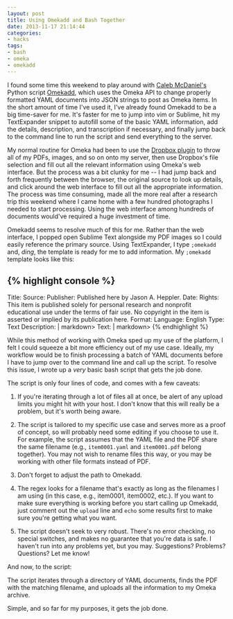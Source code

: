 ```yaml
---
layout: post
title: Using Omekadd and Bash Together
date: 2013-11-17 21:14:44
categories:
- hacks 
tags:
- bash
- omeka
- omekadd
---
```


I found some time this weekend to play around with [Caleb McDaniel's](http://wcm1.web.rice.edu) Python script [Omekadd](https://github.com/wcaleb/omekadd), which uses the Omeka API to change properly formatted YAML documents into JSON strings to post as Omeka items. In the short amount of time I've used it, I've already found Omekadd to be a big time-saver for me. It's faster for me to jump into vim or Sublime, hit my TextExpander snippet to autofill some of the basic YAML information, add the details, description, and transcription if necessary, and finally jump back to the command line to run the script and send everything to the server. 

My normal routine for Omeka had been to use the [Dropbox plugin](http://omeka.org/codex/Plugin_API) to throw all of my PDFs, images, and so on onto my server, then use Dropbox's file selection and fill out all the relevant information using Omeka's web interface. But the process was a bit clunky for me -- I had jump back and forth frequently between the browser, the original source to look up details, and click around the web interface to fill out all the appropriate information. The process was time consuming, made all the more real after a research trip this weekend where I came home with a few hundred photographs I needed to start processing. Using the web interface among hundreds of documents would've required a huge investment of time. 

Omekadd seems to resolve much of this for me. Rather than the web interface, I popped open Sublime Text alongside my PDF images so I could easily reference the primary source. Using TextExpander, I type `;omekadd` and, *ding*, the template is ready for me to add information. My `;omekadd` template looks like this:

{% highlight console %}
---
Title: 
Source: 
Publisher: Published here by Jason A. Heppler.
Date: 
Rights: This item is published solely for personal research and nonprofit educational use under the terms of fair use. No copyright in the item is asserted or implied by its publication here.
Format: 
Language: English
Type: Text
Description: |
    markdown> 
Text: |
    markdown> 
{% endhighlight %}

While this method of working with Omeka sped up my use of the platform, I felt I could squeeze a bit more efficiency out of my use case. Ideally, my workflow would be to finish processing a batch of YAML documents before I have to jump over to the command line and call up the script. To resolve this issue, I wrote up a *very* basic bash script that gets the job done. 

The script is only four lines of code, and comes with a few caveats:

1) If you're iterating through a lot of files all at once, be alert of any upload limits you might hit with your host. I don't know that this will really be a problem, but it's worth being aware.

2) The script is tailored to my specific use case and serves more as a proof of concept, so will probably need some editing if you choose to use it. For example, the script assumes that the YAML file and the PDF share the same filename (e.g., `item0001.yaml` and `item0001.pdf` belong together). You may not wish to rename files this way, or you may be working with other file formats instead of PDF. 

3) Don't forget to adjust the path to Omekadd.

4) The regex looks for a filename that's exactly as long as the filenames I am using (in this case, e.g., item0001, item0002, etc.). If you want to make sure everything is working before you start calling up Omekadd, just comment out the `upload` line and `echo` some results first to make sure you're getting what you want. 

5) The script doesn't seek to very robust. There's no error checking, no special switches, and makes no guarantee that you're data is safe. I haven't run into any problems yet, but you may. Suggestions? Problems? Questions? Let me know!

And now, to the script:

<script src="https://gist.github.com/hepplerj/7522868.js"></script>

The script iterates through a directory of YAML documents, finds the PDF with the matching filename, and uploads all the information to my Omeka archive. 

Simple, and so far for my purposes, it gets the job done. 